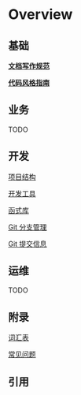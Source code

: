 # Overview

## 基础

**[文档写作规范](style-guides/document-style-guide.md)**

**[代码风格指南](style-guides/code-style-guide.md)**

## 业务

TODO

## 开发

[项目结构](developments/project-structure.md)

[开发工具](developments/development-tools.md)

[函式库](developments/libraries.md)

[Git 分支管理](developments/git-branches.md)

[Git 提交信息](developments/git-commits.md)

## 运维

TODO

## 附录

[词汇表](glossary.md)

[常见问题](faq.md)

## 引用
